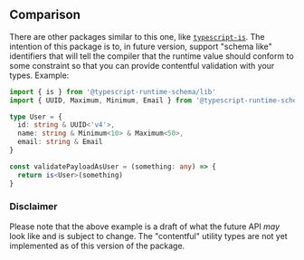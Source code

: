 ## Comparison
There are other packages similar to this one, like [`typescript-is`](https://github.com/woutervh-/typescript-is). The intention of this package is to, in future version, support "schema like" identifiers that will tell the compiler that the runtime value should conform to some constraint so that you can provide contentful validation with your types. Example:
```ts
import { is } from '@typescript-runtime-schema/lib'
import { UUID, Maximum, Minimum, Email } from '@typescript-runtime-schema/lib/contentful'

type User = {
  id: string & UUID<'v4'>,
  name: string & Minimum<10> & Maximum<50>,
  email: string & Email
}

const validatePayloadAsUser = (something: any) => {
  return is<User>(something)
}
```

### Disclaimer
Please note that the above example is a draft of what the future API _may_ look like and is subject to change. The "contentful" utility types are not yet implemented as of this version of the package.